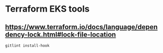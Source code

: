 # Terraform EKS tools

## https://www.terraform.io/docs/language/dependency-lock.html#lock-file-location

```sh
gitlint install-hook
```
